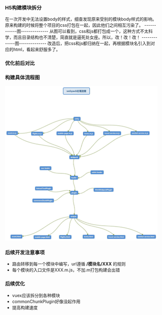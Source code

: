 ### H5构建模块拆分
在一次开发中无法设置body的样式，细查发现原来受别的模块body样式的影响。原来构建的时候将整个项目的css打包在一起，因此他们之间相互污染了。
------------图--------------
从图可以看到，css和js都打包成一个，这种方式不太科学，而且目录结构也不清楚，简直就是逼死处女座。所以，改！改！改！
-------------图--------------
改造后，把css和js都归纳在一起，再根据模块名引入到对应的html，看起来舒服多了。
### 优化前后对比


### 构建具体流程图
![build](./webpack_h5_build.jpg)

### 后续开发注意事项
- 路由转移到每一个模块中编写，url遵循 **/模块名/XXX** 的规则 
- 每个模块的入口文件是XXX.m.js，不加.m打包构建会出错

### 后续优化
- vuex应该拆分到各种模块
- commonChunkPlugin好像没起作用
- 提高构建速度